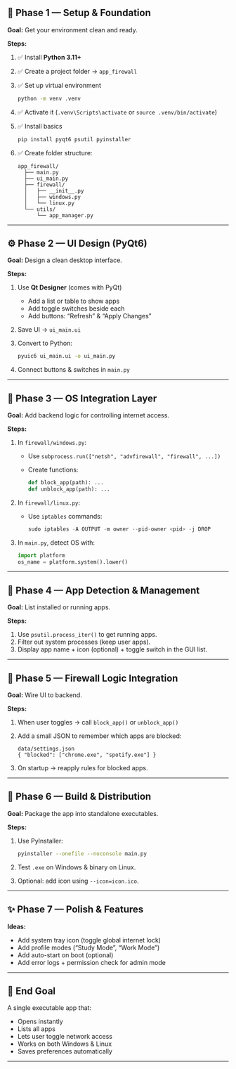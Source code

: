 ## 🧩 **Phase 1 — Setup & Foundation**

**Goal:** Get your environment clean and ready.

**Steps:**

1. ✅ Install **Python 3.11+**
2. ✅ Create a project folder → `app_firewall`
3. ✅ Set up virtual environment

   ```bash
   python -m venv .venv
   ```
4. ✅ Activate it (`.venv\Scripts\activate` or `source .venv/bin/activate`)
5. ✅ Install basics

   ```bash
   pip install pyqt6 psutil pyinstaller
   ```
6. ✅ Create folder structure:

   ```
   app_firewall/
     ├── main.py
     ├── ui_main.py
     ├── firewall/
     │   ├── __init__.py
     │   ├── windows.py
     │   └── linux.py
     └── utils/
         └── app_manager.py
   ```

---

## ⚙️ **Phase 2 — UI Design (PyQt6)**

**Goal:** Design a clean desktop interface.

**Steps:**

1. Use **Qt Designer** (comes with PyQt)

   * Add a list or table to show apps
   * Add toggle switches beside each
   * Add buttons: “Refresh” & “Apply Changes”
2. Save UI → `ui_main.ui`
3. Convert to Python:

   ```bash
   pyuic6 ui_main.ui -o ui_main.py
   ```
4. Connect buttons & switches in `main.py`

---

## 🔌 **Phase 3 — OS Integration Layer**

**Goal:** Add backend logic for controlling internet access.

**Steps:**

1. In `firewall/windows.py`:

   * Use `subprocess.run(["netsh", "advfirewall", "firewall", ...])`
   * Create functions:

     ```python
     def block_app(path): ...
     def unblock_app(path): ...
     ```
2. In `firewall/linux.py`:

   * Use `iptables` commands:

     ```python
     sudo iptables -A OUTPUT -m owner --pid-owner <pid> -j DROP
     ```
3. In `main.py`, detect OS with:

   ```python
   import platform
   os_name = platform.system().lower()
   ```

---

## 🧠 **Phase 4 — App Detection & Management**

**Goal:** List installed or running apps.

**Steps:**

1. Use `psutil.process_iter()` to get running apps.
2. Filter out system processes (keep user apps).
3. Display app name + icon (optional) + toggle switch in the GUI list.

---

## 🔐 **Phase 5 — Firewall Logic Integration**

**Goal:** Wire UI to backend.

**Steps:**

1. When user toggles → call `block_app()` or `unblock_app()`
2. Add a small JSON to remember which apps are blocked:

   ```
   data/settings.json
   { "blocked": ["chrome.exe", "spotify.exe"] }
   ```
3. On startup → reapply rules for blocked apps.

---

## 🧰 **Phase 6 — Build & Distribution**

**Goal:** Package the app into standalone executables.

**Steps:**

1. Use PyInstaller:

   ```bash
   pyinstaller --onefile --noconsole main.py
   ```
2. Test `.exe` on Windows & binary on Linux.
3. Optional: add icon using `--icon=icon.ico`.

---

## ✨ **Phase 7 — Polish & Features**

**Ideas:**

* Add system tray icon (toggle global internet lock)
* Add profile modes (“Study Mode”, “Work Mode”)
* Add auto-start on boot (optional)
* Add error logs + permission check for admin mode

---

## 🏁 **End Goal**

A single executable app that:

* Opens instantly
* Lists all apps
* Lets user toggle network access
* Works on both Windows & Linux
* Saves preferences automatically

---